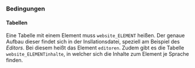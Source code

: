 ### Bedingungen
#### Tabellen
Eine Tabelle mit einem Element muss ```website_ELEMENT``` heißen. Der genaue Aufbau dieser findet sich in der Insllationsdatei, speziell am Beispiel des _Editors_. Bei diesem heißt das Element ```editoren```. Zudem gibt es die Tabelle ```website_ELEMENTinhalte```, in welcher sich die Inhalte zum Element je Sprache finden.